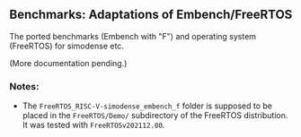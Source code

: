 ## Benchmarks: Adaptations of Embench/FreeRTOS 

The ported benchmarks (Embench with "F") and operating system (FreeRTOS) for simodense etc.

(More documentation pending.)

### Notes:

- The ``FreeRTOS_RISC-V-simodense_embench_f`` folder is supposed to be placed in the ``FreeRTOS/Demo/`` subdirectory of the FreeRTOS distribution. It was tested with ``FreeRTOSv202112.00``.

